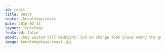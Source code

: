 ```yaml
---
id: react
title: React
route: /knowledge/react
date: 2016-02-14
layout: TopicPage
featured: false
about: They waited till midnight; but no change took place among the guards.
image: knowledgebase-react.jpg
---
```

